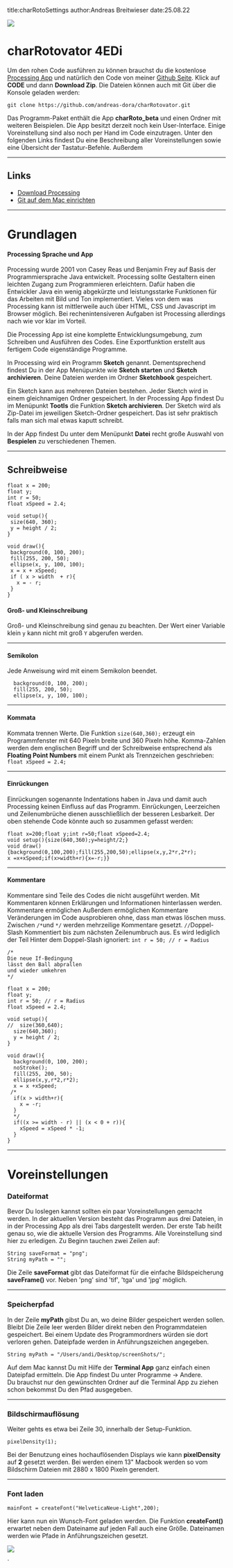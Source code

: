 title:charRotoSettings
author:Andreas Breitwieser
date:25.08.22

![](img/kommata_m.png)

# charRotovator 4EDi


Um den rohen Code ausführen zu können brauchst du die kostenlose [Processing App](https://processing.org/download) und natürlich den Code von meiner [Github Seite](https://github.com/andreas-dora/charRotovator). Klick auf **CODE** und dann **Download Zip**.  Die Dateien können auch mit Git über die Konsole geladen werden: 

`git clone https://github.com/andreas-dora/charRotovator.git`

Das Programm-Paket enthält die App **charRoto_beta** und einen Ordner mit weiteren Beispielen. Die App besitzt derzeit noch kein User-Interface. Einige Voreinstellung sind also noch per Hand im Code einzutragen. Unter den folgenden Links findest Du eine Beschreibung aller Voreinstellungen sowie eine Übersicht der Tastatur-Befehle. Außerdem    

 
--- 



## Links 

- [Download Processing](https://processing.org/download) 
- [Git auf dem Mac einrichten](https://www.youtube.com/watch?v=_sLgRBrZh6o&t=168s)

 ---
 
# Grundlagen

#### Processing Sprache und App

Processing wurde 2001 von Casey Reas und Benjamin Frey auf Basis der Programmiersprache Java entwickelt. Processing sollte Gestaltern einen leichten Zugang zum Programmieren erleichtern. Dafür haben die Entwickler Java ein wenig abgekürzte und leistungsstarke Funktionen für das Arbeiten mit Bild und Ton implementiert. Vieles von dem was Processing kann ist mittlerweile auch über HTML, CSS und Javascript im Browser möglich. Bei rechenintensiveren Aufgaben ist Processing allerdings nach wie vor klar im Vorteil.

Die Processing App ist eine komplette Entwicklungsumgebung, zum Schreiben und Ausführen des Codes. Eine Exportfunktion erstellt aus fertigem Code eigenständige Programme.  

 In Processing wird ein Programm **Sketch**  genannt. Dementsprechend findest Du in der App Menüpunkte wie **Sketch starten** und **Sketch archivieren**. Deine Dateien werden im  Ordner **Sketchbook** gespeichert. 

Ein Sketch kann aus mehreren Dateien bestehen. Jeder Sketch wird in einem gleichnamigen Ordner gespeichert. 
In der Processing App findest Du im Menüpunkt **Tootls** die Funktion **Sketch archivieren**. Der Sketch wird als Zip-Datei im jeweiligen Sketch-Ordner gespeichert.  Das ist sehr praktisch falls man sich mal etwas kaputt schreibt.

In der App findest Du unter dem Menüpunkt **Datei** recht große Auswahl von **Bespielen** zu verschiedenen Themen.

---
 
## Schreibweise
 
 ```
float x = 200;
float y;
int r = 50;
float xSpeed = 2.4;

void setup(){ 
  size(640, 360); 
  y = height / 2;
}

void draw(){
  background(0, 100, 200);
  fill(255, 200, 50);
  ellipse(x, y, 100, 100);
  x = x + xSpeed;
  if ( x > width  + r){
    x = - r;
  }
}
```
 
 
#### Groß- und Kleinschreibung

Groß- und Kleinschreibung sind genau zu beachten. Der Wert einer Variable klein `y` kann nicht mit groß `Y` abgerufen werden.  

---

#### Semikolon 

Jede Anweisung wird mit einem Semikolon beendet. 

```
  background(0, 100, 200);
  fill(255, 200, 50);
  ellipse(x, y, 100, 100);
  ```
  
 ---

#### Kommata 
Kommata trennen Werte. Die Funktion `size(640,360);` erzeugt ein Programmfenster mit 640 Pixeln breite und 360 Pixeln höhe. 
Komma-Zahlen werden dem englischen Begriff und der Schreibweise entsprechend als **Floating Point Numbers** mit einem Punkt als Trennzeichen geschrieben: `float xSpeed = 2.4;`

---

#### Einrückungen
Einrückungen sogenannte Indentations haben in Java und damit auch Processing keinen Einfluss auf das Programm. Einrückungen, Leerzeichen und Zeilenumbrüche dienen ausschließlich der besseren Lesbarkeit. Der oben stehende Code könnte auch so zusammen gefasst werden:

```
float x=200;float y;int r=50;float xSpeed=2.4;
void setup(){size(640,360);y=height/2;}
void draw(){background(0,100,200);fill(255,200,50);ellipse(x,y,2*r,2*r);
x =x+xSpeed;if(x>width+r){x=-r;}}
```

---


#### Kommentare 

Kommentare sind Teile des Codes die nicht ausgeführt werden. Mit Kommentaren können Erklärungen und Informationen hinterlassen werden.
Kommentare ermöglichen 
Außerdem ermöglichen Kommentare Veränderungen im Code ausprobieren ohne, dass man etwas löschen muss.
Zwischen `/*`und `*/` werden mehrzeilige Kommentare gesetzt.
`//`Doppel-Slash Kommentiert bis zum nächsten Zeilenumbruch aus. Es wird lediglich der Teil Hinter dem Doppel-Slash ignoriert: `int r = 50; // r = Radius` 

```
/* 
Die neue If-Bedingung 
lässt den Ball abprallen 
und wieder umkehren 
*/

float x = 200;
float y;
int r = 50; // r = Radius
float xSpeed = 2.4;
  
void setup(){
//  size(360,640);
  size(640,360); 
  y = height / 2;
}

void draw(){
  background(0, 100, 200);
  noStroke();
  fill(255, 200, 50);
  ellipse(x,y,r*2,r*2);
  x = x +xSpeed;
 /*
  if(x > width+r){
    x = -r;
  }
  */
  if((x >= width - r) || (x < 0 + r)){
    xSpeed = xSpeed * -1;
  }
}
```

--- 
  
  
  
# Voreinstellungen


### Dateiformat 

Bevor Du loslegen kannst sollten ein paar Voreinstellungen gemacht werden. In der aktuellen Version besteht das Programm aus drei Dateien, in in der Processing App als drei Tabs dargestellt werden. 
Der erste Tab heißt genau so, wie die aktuelle Version des Programms. Alle Voreinstellung sind hier zu erledigen. 
Zu Beginn tauchen zwei Zeilen auf: 

```
String saveFormat = "png";
String myPath = "";
```
Die Zeile **saveFormat** gibt das Dateiformat für die einfache Bildspeicherung **saveFrame()** vor. Neben 'png' sind 'tif', 'tga' und 'jpg' möglich. 

---

### Speicherpfad 

In der Zeile **myPath** gibst Du an, wo deine Bilder gespeichert werden sollen. Bleibt Die Zeile leer werden Bilder direkt neben den Programmdateien gespeichert. Bei einem Update des Programmordners würden sie dort verloren gehen. Dateipfade werden in Anführungszeichen angegeben.
 
```
String myPath = "/Users/andi/Desktop/screenShots/"; 
```

Auf dem Mac kannst Du mit Hilfe der **Terminal App** ganz einfach einen Dateipfad ermitteln. Die App findest Du unter Programme -> Andere.  
Du brauchst nur den gewünschten Ordner auf die Terminal App zu ziehen schon bekommst Du den Pfad ausgegeben. 


----

### Bildschirmauflösung 

Weiter gehts es etwa bei Zeile 30, innerhalb der Setup-Funktion.  

```
pixelDensity(1);
```

Bei der Benutzung eines hochauflösenden Displays wie kann **pixelDensity** auf **2** gesetzt werden. Bei werden einem 13" Macbook werden so vom Bildschirm Dateien mit 2880 x 1800 Pixeln gerendert.

--- 

### Font laden

```
mainFont = createFont("HelveticaNeue-Light",200);
```

Hier kann nun ein Wunsch-Font geladen werden. Die Funktion **createFont()** erwartet neben dem Dateiname auf jeden Fall auch eine Größe. Dateinamen werden wie Pfade in Anführungszeichen gesetzt. 


![](img/courierH.png)

`
 
